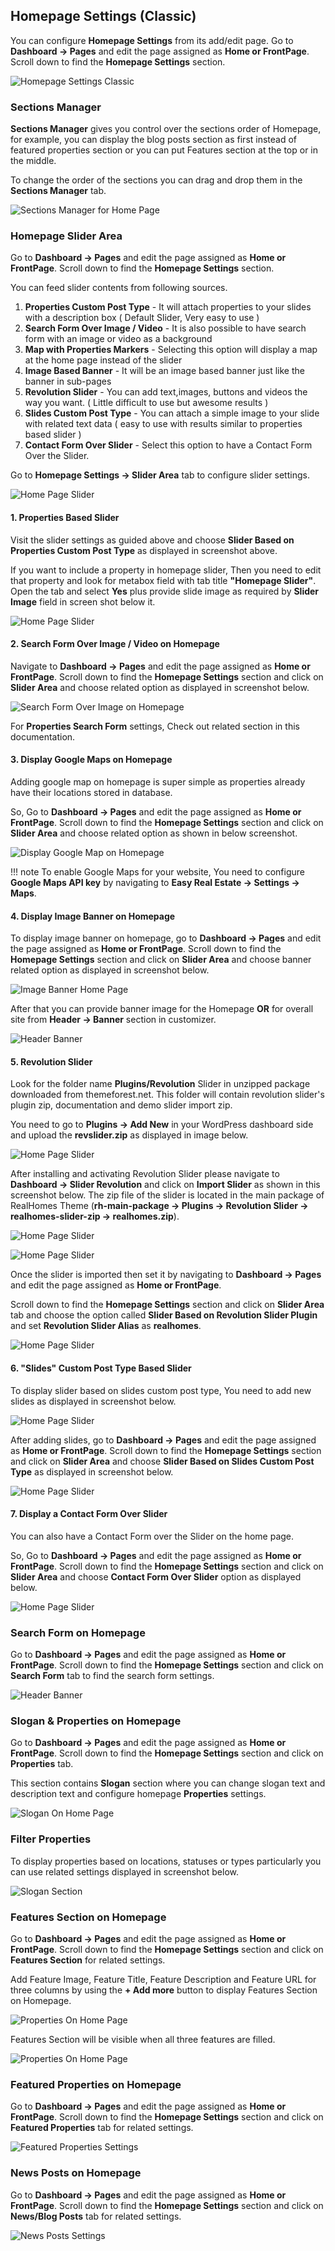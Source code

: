 ## Homepage Settings (Classic)

You can configure **Homepage Settings** from its add/edit page. Go to **Dashboard → Pages** and edit the page assigned as **Home or FrontPage**. Scroll down to find the **Homepage Settings** section.

![Homepage Settings Classic](images/home-setup/homepage-settings-classic.gif)

### **Sections Manager**

**Sections Manager** gives you control over the sections order of Homepage, for example, you can display the blog posts section as first instead of featured properties section or you can put Features section at the top or in the middle.

To change the order of the sections you can drag and drop them in the **Sections Manager** tab.

![Sections Manager for Home Page](images/home-setup/sections-manager.png)

### **Homepage Slider Area**

Go to **Dashboard → Pages** and edit the page assigned as **Home or FrontPage**. Scroll down to find the **Homepage Settings** section.

You can feed slider contents from following sources.

1. **Properties Custom Post Type** - It will attach properties to your slides with a description box ( Default Slider, Very easy to use )
2. **Search Form Over Image / Video** - It is also possible to have search form with an image or video as a background
3. **Map with Properties Markers** - Selecting this option will display a map at the home page instead of the slider
4. **Image Based Banner** - It will be an image based banner just like the banner in sub-pages
5. **Revolution Slider** - You can add text,images, buttons and videos the way you want. ( Little difficult to use but awesome results )
6. **Slides Custom Post Type** - You can attach a simple image to your slide with related text data ( easy to use with results similar to properties based slider )
7. **Contact Form Over Slider** - Select this option to have a Contact Form Over the Slider.

Go to **Homepage Settings → Slider Area** tab to configure slider settings.

![Home Page Slider](images/home-setup/slider-classic1.png)

#### 1. Properties Based Slider ####

Visit the slider settings as guided above and choose **Slider Based on Properties Custom Post Type** as displayed in screenshot above.

If you want to include a property in homepage slider, Then you need to edit that property and look for metabox field with tab title **"Homepage Slider"**. Open the tab and select **Yes** plus provide slide image as required by **Slider Image** field in screen shot below it.

![Home Page Slider](images/home-setup/slider-classic2.png)

#### 2. **Search Form Over Image / Video on Homepage**

Navigate to **Dashboard → Pages** and edit the page assigned as **Home or FrontPage**. Scroll down to find the **Homepage Settings** section and click on **Slider Area** and choose related option as displayed in screenshot below.

![Search Form Over Image on Homepage](images/home-setup/search-form-over-image-1.png)

For **Properties Search Form** settings, Check out related section in this documentation.

#### 3. **Display Google Maps on Homepage**

Adding google map on homepage is super simple as properties already have their locations stored in database.

So, Go to **Dashboard → Pages** and edit the page assigned as **Home or FrontPage**. Scroll down to find the **Homepage Settings** section and click on **Slider Area** and choose related option as shown in below screenshot.

![Display Google Map on Homepage](images/home-setup/homepage-google-maps.png)

!!! note
    To enable Google Maps for your website, You need to configure **Google Maps API key** by navigating to **Easy Real Estate → Settings → Maps**.

#### 4. **Display Image Banner on Homepage**

To display image banner on homepage, go to **Dashboard → Pages** and edit the page assigned as **Home or FrontPage**. Scroll down to find the **Homepage Settings** section and click on **Slider Area** and choose banner related option as displayed in screenshot below.

![Image Banner Home Page](images/home-setup/image-banner-homepage.png)

After that you can provide banner image for the Homepage **OR** for overall site from **Header → Banner** section in customizer.

![Header Banner](images/home-setup/header-banner.png)

#### 5. Revolution Slider ####

Look for the folder name **Plugins/Revolution** Slider in unzipped package downloaded from themeforest.net. This folder will contain revolution slider's plugin zip, documentation and demo slider import zip.

You need to go to **Plugins → Add New** in your WordPress dashboard side and upload the **revslider.zip** as displayed in image below.

![Home Page Slider](images/home-setup/slider-classic3.png)

After installing and activating Revolution Slider please navigate to **Dashboard → Slider Revolution** and click on **Import Slider** as shown in this screenshot below. The zip file of the slider is located in the main package of RealHomes Theme (**rh-main-package → Plugins → Revolution Slider → realhomes-slider-zip → realhomes.zip**).

![Home Page Slider](images/included-plugins/rs-1.png)

![Home Page Slider](images/home-setup/slider-classic4.png)

Once the slider is imported then set it by navigating to **Dashboard → Pages** and edit the page assigned as **Home or FrontPage**.

Scroll down to find the **Homepage Settings** section and click on  **Slider Area** tab and choose the option called **Slider Based on Revolution Slider Plugin** and set **Revolution Slider Alias** as **realhomes**.

![Home Page Slider](images/included-plugins/rs-2.png)

#### 6. "Slides" Custom Post Type Based Slider ####

To display slider based on slides custom post type, You need to add new slides as displayed in screenshot below.

![Home Page Slider](images/home-setup/slider-classic5.png)

After adding slides, go to **Dashboard → Pages** and edit the page assigned as **Home or FrontPage**. Scroll down to find the **Homepage Settings** section and click on **Slider Area** and choose **Slider Based on Slides Custom Post Type** as displayed in screenshot below.

![Home Page Slider](images/home-setup/slider-classic7.png)

#### 7. **Display a Contact Form Over Slider**

You can also have a Contact Form over the Slider on the home page.

So, Go to **Dashboard → Pages** and edit the page assigned as **Home or FrontPage**. Scroll down to find the **Homepage Settings** section and click on **Slider Area** and choose **Contact Form Over Slider** option as displayed below.

![Home Page Slider](images/home-setup/homepage-contact-form-over-slider.png)

### **Search Form on Homepage**

Go to **Dashboard → Pages** and edit the page assigned as **Home or FrontPage**. Scroll down to find the **Homepage Settings** section and click on **Search Form** tab to find the search form settings.

![Header Banner](images/home-setup/search-form.png)

### **Slogan & Properties on Homepage**

Go to **Dashboard → Pages** and edit the page assigned as **Home or FrontPage**. Scroll down to find the **Homepage Settings** section and click on **Properties** tab.

This section contains **Slogan** section where you can change slogan text and description text and configure homepage **Properties** settings.

![Slogan On Home Page](images/home-setup/slogan-properties.png)

### **Filter Properties**

To display properties based on locations, statuses or types particularly you can use related settings displayed in screenshot below.

![Slogan Section](images/home-setup/home-properties-filter.png)

### **Features Section on Homepage**

Go to **Dashboard → Pages** and edit the page assigned as **Home or FrontPage**. Scroll down to find the **Homepage Settings** section and click on **Features Section** for related settings.

Add Feature Image, Feature Title, Feature Description and Feature URL for three columns by using the **+ Add more** button to display Features Section on Homepage.

![Properties On Home Page](images/home-setup/features-settings-classic-combined.png)

Features Section will be visible when all three features are filled.

![Properties On Home Page](images/home-setup/features-settings-classic-combined3.png)

### **Featured Properties on Homepage**

Go to **Dashboard → Pages** and edit the page assigned as **Home or FrontPage**. Scroll down to find the **Homepage Settings** section and click on **Featured Properties** tab for related settings.

![Featured Properties Settings](images/home-setup/featured-properties-settings-full.png)

### **News Posts on Homepage**

Go to **Dashboard → Pages** and edit the page assigned as **Home or FrontPage**. Scroll down to find the **Homepage Settings** section and click on **News/Blog Posts** tab for related settings.

![News Posts Settings](images/home-setup/news-settings-full.png)
